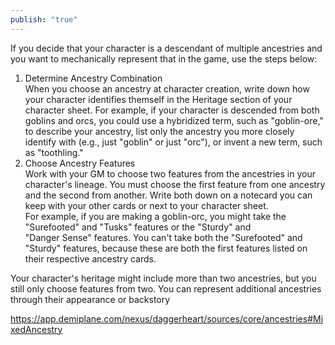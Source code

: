 ```yaml
---
publish: "true"
---
```

If you decide that your character is a descendant of multiple ancestries and you want to mechanically represent that in the game, use the steps below:

1. ﻿﻿﻿Determine Ancestry Combination  
    When you choose an ancestry at character creation, write down how your character identifies themself in the Heritage section of your character sheet. For example, if your character is descended from both goblins and orcs, you could use a hybridized term, such as "goblin-ore," to describe your ancestry, list only the ancestry you more closely identify with (e.g., just "goblin" or just "orc"), or invent a new term, such as "toothling."
2. ﻿﻿﻿Choose Ancestry Features  
    Work with your GM to choose two features from the ancestries in your character's lineage. You must choose the first feature from one ancestry and the second from another. Write both down on a notecard you can keep with your other cards or next to your character sheet.  
    For example, if you are making a goblin-orc, you might take the "Surefooted" and "Tusks" features or the "Sturdy" and  
    "Danger Sense" features. You can't take both the "Surefooted" and "Sturdy" features, because these are both the first features listed on their respective ancestry cards.

Your character's heritage might include more than two ancestries, but you still only choose features from two. You can represent additional ancestries through their appearance or backstory

https://app.demiplane.com/nexus/daggerheart/sources/core/ancestries#MixedAncestry

